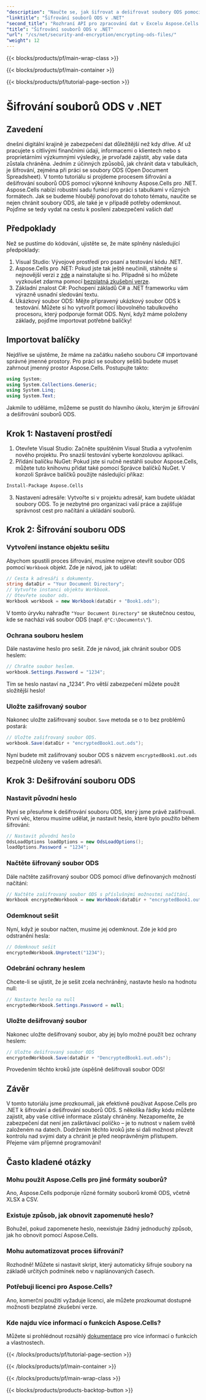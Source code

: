 ```yaml
---
"description": "Naučte se, jak šifrovat a dešifrovat soubory ODS pomocí Aspose.Cells pro .NET. Podrobný návod k zabezpečení vašich dat."
"linktitle": "Šifrování souborů ODS v .NET"
"second_title": "Rozhraní API pro zpracování dat v Excelu Aspose.Cells v .NET"
"title": "Šifrování souborů ODS v .NET"
"url": "/cs/net/security-and-encryption/encrypting-ods-files/"
"weight": 12
---
```


{{< blocks/products/pf/main-wrap-class >}}

{{< blocks/products/pf/main-container >}}

{{< blocks/products/pf/tutorial-page-section >}}

# Šifrování souborů ODS v .NET

## Zavedení
dnešní digitální krajině je zabezpečení dat důležitější než kdy dříve. Ať už pracujete s citlivými finančními údaji, informacemi o klientech nebo s proprietárními výzkumnými výsledky, je prvořadé zajistit, aby vaše data zůstala chráněna. Jedním z účinných způsobů, jak chránit data v tabulkách, je šifrování, zejména při práci se soubory ODS (Open Document Spreadsheet). V tomto tutoriálu si projdeme procesem šifrování a dešifrování souborů ODS pomocí výkonné knihovny Aspose.Cells pro .NET.
Aspose.Cells nabízí robustní sadu funkcí pro práci s tabulkami v různých formátech. Jak se budeme hlouběji ponořovat do tohoto tématu, naučíte se nejen chránit soubory ODS, ale také je v případě potřeby odemknout. Pojďme se tedy vydat na cestu k posílení zabezpečení vašich dat!
## Předpoklady
Než se pustíme do kódování, ujistěte se, že máte splněny následující předpoklady:
1. Visual Studio: Vývojové prostředí pro psaní a testování kódu .NET.
2. Aspose.Cells pro .NET: Pokud jste tak ještě neučinili, stáhněte si nejnovější verzi z [zde](https://releases.aspose.com/cells/net/) a nainstalujte si ho. Případně si ho můžete vyzkoušet zdarma pomocí [bezplatná zkušební verze](https://releases.aspose.com/).
3. Základní znalost C#: Pochopení základů C# a .NET frameworku vám výrazně usnadní sledování textu.
4. Ukázkový soubor ODS: Mějte připravený ukázkový soubor ODS k testování. Můžete si ho vytvořit pomocí libovolného tabulkového procesoru, který podporuje formát ODS.
Nyní, když máme položeny základy, pojďme importovat potřebné balíčky!
## Importovat balíčky
Nejdříve se ujistěme, že máme na začátku našeho souboru C# importované správné jmenné prostory. Pro práci se soubory sešitů budete muset zahrnout jmenný prostor Aspose.Cells. Postupujte takto:
```csharp
using System;
using System.Collections.Generic;
using System.Linq;
using System.Text;
```
Jakmile to uděláme, můžeme se pustit do hlavního úkolu, kterým je šifrování a dešifrování souborů ODS.
## Krok 1: Nastavení prostředí
1. Otevřete Visual Studio: Začněte spuštěním Visual Studia a vytvořením nového projektu. Pro snazší testování vyberte konzolovou aplikaci.
2. Přidání balíčku NuGet: Pokud jste si ručně nestáhli soubor Aspose.Cells, můžete tuto knihovnu přidat také pomocí Správce balíčků NuGet. V konzoli Správce balíčků použijte následující příkaz:
```bash
Install-Package Aspose.Cells
```
3. Nastavení adresáře: Vytvořte si v projektu adresář, kam budete ukládat soubory ODS. To je nezbytné pro organizaci vaší práce a zajišťuje správnost cest pro načítání a ukládání souborů.

## Krok 2: Šifrování souboru ODS
### Vytvoření instance objektu sešitu
Abychom spustili proces šifrování, musíme nejprve otevřít soubor ODS pomocí `Workbook` objekt. Zde je návod, jak to udělat:
```csharp
// Cesta k adresáři s dokumenty.
string dataDir = "Your Document Directory";
// Vytvořte instanci objektu Workbook.
// Otevřete soubor ods.
Workbook workbook = new Workbook(dataDir + "Book1.ods");
```
V tomto úryvku nahraďte `"Your Document Directory"` se skutečnou cestou, kde se nachází váš soubor ODS (např. `@"C:\Documents\"`).
### Ochrana souboru heslem
Dále nastavíme heslo pro sešit. Zde je návod, jak chránit soubor ODS heslem:
```csharp
// Chraňte soubor heslem.
workbook.Settings.Password = "1234";
```
Tím se heslo nastaví na „1234“. Pro větší zabezpečení můžete použít složitější heslo!
### Uložte zašifrovaný soubor
Nakonec uložte zašifrovaný soubor. `Save` metoda se o to bez problémů postará:
```csharp
// Uložte zašifrovaný soubor ODS.
workbook.Save(dataDir + "encryptedBook1.out.ods");
```
Nyní budete mít zašifrovaný soubor ODS s názvem `encryptedBook1.out.ods` bezpečně uloženy ve vašem adresáři.
## Krok 3: Dešifrování souboru ODS
### Nastavit původní heslo
Nyní se přesuňme k dešifrování souboru ODS, který jsme právě zašifrovali. První věc, kterou musíme udělat, je nastavit heslo, které bylo použito během šifrování:
```csharp
// Nastavit původní heslo
OdsLoadOptions loadOptions = new OdsLoadOptions();
loadOptions.Password = "1234";
```
### Načtěte šifrovaný soubor ODS
Dále načtěte zašifrovaný soubor ODS pomocí dříve definovaných možností načítání:
```csharp
// Načtěte zašifrovaný soubor ODS s příslušnými možnostmi načítání.
Workbook encryptedWorkbook = new Workbook(dataDir + "encryptedBook1.out.ods", loadOptions);
```
### Odemknout sešit
Nyní, když je soubor načten, musíme jej odemknout. Zde je kód pro odstranění hesla:
```csharp
// Odemknout sešit
encryptedWorkbook.Unprotect("1234");
```
### Odebrání ochrany heslem
Chcete-li se ujistit, že je sešit zcela nechráněný, nastavte heslo na hodnotu null:
```csharp
// Nastavte heslo na null
encryptedWorkbook.Settings.Password = null;
```
### Uložte dešifrovaný soubor
Nakonec uložte dešifrovaný soubor, aby jej bylo možné použít bez ochrany heslem:
```csharp
// Uložte dešifrovaný soubor ODS
encryptedWorkbook.Save(dataDir + "DencryptedBook1.out.ods");
```
Provedením těchto kroků jste úspěšně dešifrovali soubor ODS!
## Závěr
V tomto tutoriálu jsme prozkoumali, jak efektivně používat Aspose.Cells pro .NET k šifrování a dešifrování souborů ODS. S několika řádky kódu můžete zajistit, aby vaše citlivé informace zůstaly chráněny. Nezapomeňte, že zabezpečení dat není jen zaškrtávací políčko – je to nutnost v našem světě založeném na datech.
Dodržením těchto kroků jste si dali možnost převzít kontrolu nad svými daty a chránit je před neoprávněným přístupem. Přejeme vám příjemné programování!
## Často kladené otázky
### Mohu použít Aspose.Cells pro jiné formáty souborů?
Ano, Aspose.Cells podporuje různé formáty souborů kromě ODS, včetně XLSX a CSV.
### Existuje způsob, jak obnovit zapomenuté heslo?
Bohužel, pokud zapomenete heslo, neexistuje žádný jednoduchý způsob, jak ho obnovit pomocí Aspose.Cells.
### Mohu automatizovat proces šifrování?
Rozhodně! Můžete si nastavit skript, který automaticky šifruje soubory na základě určitých podmínek nebo v naplánovaných časech.
### Potřebuji licenci pro Aspose.Cells?
Ano, komerční použití vyžaduje licenci, ale můžete prozkoumat dostupné možnosti bezplatné zkušební verze.
### Kde najdu více informací o funkcích Aspose.Cells?
Můžete si prohlédnout rozsáhlý [dokumentace](https://reference.aspose.com/cells/net/) pro více informací o funkcích a vlastnostech.

{{< /blocks/products/pf/tutorial-page-section >}}

{{< /blocks/products/pf/main-container >}}

{{< /blocks/products/pf/main-wrap-class >}}

{{< blocks/products/products-backtop-button >}}